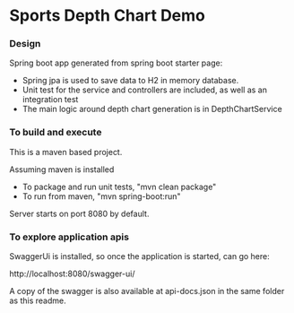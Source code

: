# Sports Depth Chart Demo

### Design
Spring boot app generated from spring boot starter page:

* Spring jpa is used to save data to H2 in memory database.
* Unit test for the service and controllers are included, as well as an integration test
* The main logic around depth chart generation is in DepthChartService

### To build and execute
This is a maven based project.

Assuming maven is installed

* To package and run unit tests, "mvn clean package"
* To run from maven, "mvn spring-boot:run"

Server starts on port 8080 by default.

### To explore application apis

SwaggerUi is installed, so once the application is started, can go here:

http://localhost:8080/swagger-ui/

A copy of the swagger is also available at api-docs.json in the same folder as this readme.

